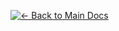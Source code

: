 [![← Back to Main Docs](https://img.shields.io/badge/←_Back_to_Main_Docs-9c2590?style=for-the-badge&logo=mobz%20development)](../README.md)
